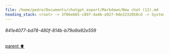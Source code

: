 ```yaml
---
file: /home/pedro/Documents/chatgpt_export/Markdown/New chat (12).md
heading_stack: <root> -> 3f06e865-c897-4a4b-a927-9de3232050cd -> System -> b071c1f2-263c-4341-9590-5213dca53085 -> System -> aaa2b49a-84e1-4810-bb7b-b731b4e96f38 -> User -> 841e4077-bd78-480f-814b-b79a9a92e559
---
```

###### 841e4077-bd78-480f-814b-b79a9a92e559
[parent ⬆️](#aaa2b49a-84e1-4810-bb7b-b731b4e96f38)
